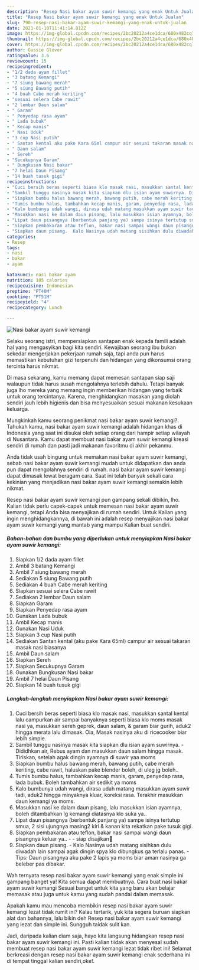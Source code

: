 ```yaml
---
description: "Resep Nasi bakar ayam suwir kemangi yang enak Untuk Jualan"
title: "Resep Nasi bakar ayam suwir kemangi yang enak Untuk Jualan"
slug: 790-resep-nasi-bakar-ayam-suwir-kemangi-yang-enak-untuk-jualan
date: 2021-01-10T11:41:14.812Z
image: https://img-global.cpcdn.com/recipes/2bc20212a4ce1dca/680x482cq70/nasi-bakar-ayam-suwir-kemangi-foto-resep-utama.jpg
thumbnail: https://img-global.cpcdn.com/recipes/2bc20212a4ce1dca/680x482cq70/nasi-bakar-ayam-suwir-kemangi-foto-resep-utama.jpg
cover: https://img-global.cpcdn.com/recipes/2bc20212a4ce1dca/680x482cq70/nasi-bakar-ayam-suwir-kemangi-foto-resep-utama.jpg
author: Gussie Glover
ratingvalue: 3.6
reviewcount: 15
recipeingredient:
- "1/2 dada ayam fillet"
- "3 batang Kemangi"
- "7 siung bawang merah"
- "5 siung Bawang putih"
- "4 buah Cabe merah keriting"
- "sesuai selera Cabe rawit"
- "2 lembar Daun salam"
- " Garam"
- " Penyedap rasa ayam"
- " Lada bubuk"
- " Kecap manis"
- " Nasi Uduk"
- "3 cup Nasi putih"
- " Santan kental aku pake Kara 65ml campur air sesuai takaran masak nasi biasanya"
- " Daun salam"
- " Sereh"
- "Secukupnya Garam"
- " Bungkusan Nasi bakar"
- "7 helai Daun Pisang"
- "14 buah tusuk gigi"
recipeinstructions:
- "Cuci bersih beras seperti biasa klo masak nasi, masukkan santal kental lalu campurkan air sampai banyaknya seperti biasa klo moms masak nasi ya, masukkan sereh geprek, daun salam, &amp; garam biar gurih, aduk2 hingga merata lalu dimasak. Oia, Masak nasinya aku di ricecooker biar lebih simple."
- "Sambil tunggu nasinya masak kita siapkan dlu isian ayam suwirnya. Dididhkan air, Rebus ayam dan masukkan daun salam hingga masak. Tiriskan, setelah agak dingin ayamnya di suwir yaa moms"
- "Siapkan bumbu halus bawang merah, bawang putih, cabe merah keriting, cabe rawit, haluskan pake blender boleh, di uleg jg boleh.."
- "Tumis bumbu halus, tambahkan kecap manis, garam, penyedap rasa, lada bubuk. Boleh tambahkan air sedikit ya moms"
- "Kalo bumbunya udah wangi, dirasa udah matang masukkan ayam suwir tadi, aduk2 hingga minyaknya kluar, koreksi rasa. Terakhir masukkan daun kemangi ya moms."
- "Masukkan nasi ke dalam daun pisang, lalu masukkan isian ayamnya, boleh ditambahkan lg kemangi diatasnya klo suka ya.."
- "Lipat daun pisangnya (berbentuk panjang ya) sampe isinya tertutup smua, 2 sisi ujungnya masing2 kiri &amp; kanan kita rekatkan pake tusuk gigi."
- "Siapkan pembakaran atau teflon, bakar nasi sampai wangi daun pisangnya keluar ya..   siap disajikan🤤"
- "Siapkan daun pisang.  Kalo Nasinya udah matang sisihkan dulu diwadah lain sampai agak dingin spya klo dibungkus ga terlalu panas. Tips: Daun pisangnya aku pake 2 lapis ya moms biar aman nasinya ga beleber pas dibakar."
categories:
- Resep
tags:
- nasi
- bakar
- ayam

katakunci: nasi bakar ayam 
nutrition: 105 calories
recipecuisine: Indonesian
preptime: "PT40M"
cooktime: "PT51M"
recipeyield: "4"
recipecategory: Lunch

---
```



![Nasi bakar ayam suwir kemangi](https://img-global.cpcdn.com/recipes/2bc20212a4ce1dca/680x482cq70/nasi-bakar-ayam-suwir-kemangi-foto-resep-utama.jpg)

Selaku seorang istri, mempersiapkan santapan enak kepada famili adalah hal yang mengasyikan bagi kita sendiri. Kewajiban seorang ibu bukan sekedar mengerjakan pekerjaan rumah saja, tapi anda pun harus memastikan kebutuhan gizi terpenuhi dan hidangan yang dikonsumsi orang tercinta harus nikmat.

Di masa  sekarang, kamu memang dapat memesan santapan siap saji walaupun tidak harus susah mengolahnya terlebih dahulu. Tetapi banyak juga lho mereka yang memang ingin memberikan hidangan yang terbaik untuk orang tercintanya. Karena, menghidangkan masakan yang diolah sendiri jauh lebih higienis dan bisa menyesuaikan sesuai makanan kesukaan keluarga. 



Mungkinkah kamu seorang penikmat nasi bakar ayam suwir kemangi?. Tahukah kamu, nasi bakar ayam suwir kemangi adalah hidangan khas di Indonesia yang saat ini disukai oleh setiap orang dari hampir setiap wilayah di Nusantara. Kamu dapat membuat nasi bakar ayam suwir kemangi kreasi sendiri di rumah dan pasti jadi makanan favoritmu di akhir pekanmu.

Anda tidak usah bingung untuk memakan nasi bakar ayam suwir kemangi, sebab nasi bakar ayam suwir kemangi mudah untuk didapatkan dan anda pun dapat mengolahnya sendiri di rumah. nasi bakar ayam suwir kemangi dapat dimasak lewat beragam cara. Saat ini telah banyak sekali cara kekinian yang menjadikan nasi bakar ayam suwir kemangi semakin lebih nikmat.

Resep nasi bakar ayam suwir kemangi pun gampang sekali dibikin, lho. Kalian tidak perlu capek-capek untuk memesan nasi bakar ayam suwir kemangi, tetapi Anda bisa menyajikan di rumah sendiri. Untuk Kalian yang ingin menghidangkannya, di bawah ini adalah resep menyajikan nasi bakar ayam suwir kemangi yang mantab yang mampu Kalian buat sendiri.

<!--inarticleads1-->

##### Bahan-bahan dan bumbu yang diperlukan untuk menyiapkan Nasi bakar ayam suwir kemangi:

1. Siapkan 1/2 dada ayam fillet
1. Ambil 3 batang Kemangi
1. Ambil 7 siung bawang merah
1. Sediakan 5 siung Bawang putih
1. Sediakan 4 buah Cabe merah keriting
1. Siapkan sesuai selera Cabe rawit
1. Sediakan 2 lembar Daun salam
1. Siapkan  Garam
1. Siapkan  Penyedap rasa ayam
1. Gunakan  Lada bubuk
1. Ambil  Kecap manis
1. Gunakan  Nasi Uduk
1. Siapkan 3 cup Nasi putih
1. Sediakan  Santan kental (aku pake Kara 65ml) campur air sesuai takaran masak nasi biasanya
1. Ambil  Daun salam
1. Siapkan  Sereh
1. Siapkan Secukupnya Garam
1. Gunakan  Bungkusan Nasi bakar
1. Ambil 7 helai Daun Pisang
1. Siapkan 14 buah tusuk gigi




<!--inarticleads2-->

##### Langkah-langkah menyiapkan Nasi bakar ayam suwir kemangi:

1. Cuci bersih beras seperti biasa klo masak nasi, masukkan santal kental lalu campurkan air sampai banyaknya seperti biasa klo moms masak nasi ya, masukkan sereh geprek, daun salam, &amp; garam biar gurih, aduk2 hingga merata lalu dimasak. Oia, Masak nasinya aku di ricecooker biar lebih simple.
1. Sambil tunggu nasinya masak kita siapkan dlu isian ayam suwirnya. - Dididhkan air, Rebus ayam dan masukkan daun salam hingga masak. Tiriskan, setelah agak dingin ayamnya di suwir yaa moms
1. Siapkan bumbu halus bawang merah, bawang putih, cabe merah keriting, cabe rawit, haluskan pake blender boleh, di uleg jg boleh..
1. Tumis bumbu halus, tambahkan kecap manis, garam, penyedap rasa, lada bubuk. Boleh tambahkan air sedikit ya moms
1. Kalo bumbunya udah wangi, dirasa udah matang masukkan ayam suwir tadi, aduk2 hingga minyaknya kluar, koreksi rasa. Terakhir masukkan daun kemangi ya moms.
1. Masukkan nasi ke dalam daun pisang, lalu masukkan isian ayamnya, boleh ditambahkan lg kemangi diatasnya klo suka ya..
1. Lipat daun pisangnya (berbentuk panjang ya) sampe isinya tertutup smua, 2 sisi ujungnya masing2 kiri &amp; kanan kita rekatkan pake tusuk gigi.
1. Siapkan pembakaran atau teflon, bakar nasi sampai wangi daun pisangnya keluar ya..  -  - siap disajikan🤤
1. Siapkan daun pisang.  - Kalo Nasinya udah matang sisihkan dulu diwadah lain sampai agak dingin spya klo dibungkus ga terlalu panas. - Tips: Daun pisangnya aku pake 2 lapis ya moms biar aman nasinya ga beleber pas dibakar.




Wah ternyata resep nasi bakar ayam suwir kemangi yang enak simple ini gampang banget ya! Kita semua dapat membuatnya. Cara buat nasi bakar ayam suwir kemangi Sesuai banget untuk kita yang baru akan belajar memasak atau juga untuk kamu yang sudah pandai dalam memasak.

Apakah kamu mau mencoba membikin resep nasi bakar ayam suwir kemangi lezat tidak rumit ini? Kalau tertarik, yuk kita segera buruan siapkan alat dan bahannya, lalu bikin deh Resep nasi bakar ayam suwir kemangi yang lezat dan simple ini. Sungguh taidak sulit kan. 

Jadi, daripada kalian diam saja, hayo kita langsung hidangkan resep nasi bakar ayam suwir kemangi ini. Pasti kalian tiidak akan menyesal sudah membuat resep nasi bakar ayam suwir kemangi lezat tidak ribet ini! Selamat berkreasi dengan resep nasi bakar ayam suwir kemangi enak sederhana ini di tempat tinggal kalian sendiri,oke!.

